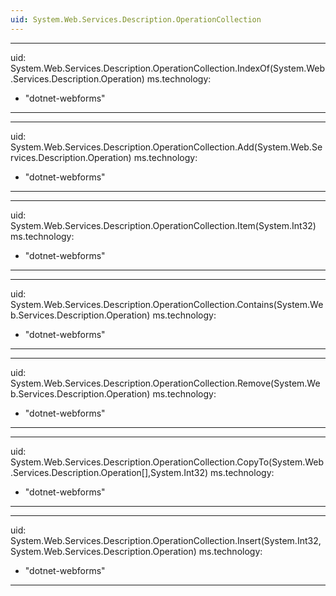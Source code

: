 ```yaml
---
uid: System.Web.Services.Description.OperationCollection
---
```


---
uid: System.Web.Services.Description.OperationCollection.IndexOf(System.Web.Services.Description.Operation)
ms.technology: 
  - "dotnet-webforms"
---

---
uid: System.Web.Services.Description.OperationCollection.Add(System.Web.Services.Description.Operation)
ms.technology: 
  - "dotnet-webforms"
---

---
uid: System.Web.Services.Description.OperationCollection.Item(System.Int32)
ms.technology: 
  - "dotnet-webforms"
---

---
uid: System.Web.Services.Description.OperationCollection.Contains(System.Web.Services.Description.Operation)
ms.technology: 
  - "dotnet-webforms"
---

---
uid: System.Web.Services.Description.OperationCollection.Remove(System.Web.Services.Description.Operation)
ms.technology: 
  - "dotnet-webforms"
---

---
uid: System.Web.Services.Description.OperationCollection.CopyTo(System.Web.Services.Description.Operation[],System.Int32)
ms.technology: 
  - "dotnet-webforms"
---

---
uid: System.Web.Services.Description.OperationCollection.Insert(System.Int32,System.Web.Services.Description.Operation)
ms.technology: 
  - "dotnet-webforms"
---
